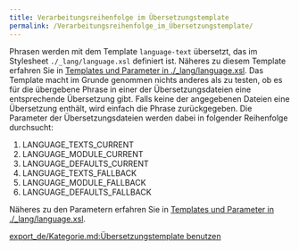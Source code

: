 ```yaml
---
title: Verarbeitungsreihenfolge im Übersetzungstemplate
permalink: /Verarbeitungsreihenfolge_im_Übersetzungstemplate/
---
```


Phrasen werden mit dem Template `language-text` übersetzt, das im Stylesheet `./_lang/language.xsl` definiert ist. Näheres zu diesem Template erfahren Sie in [Templates und Parameter in ./_lang/language.xsl](/Templates_und_Parameter_in_./_lang/language.xsl ). Das Template macht im Grunde genommen nichts anderes als zu testen, ob es für die übergebene Phrase in einer der Übersetzungsdateien eine entsprechende Übersetzung gibt. Falls keine der angegebenen Dateien eine Übersetzung enthält, wird einfach die Phrase zurückgegeben. Die Parameter der Übersetzungsdateien werden dabei in folgender Reihenfolge durchsucht:

1.  LANGUAGE_TEXTS_CURRENT
2.  LANGUAGE_MODULE_CURRENT
3.  LANGUAGE_DEFAULTS_CURRENT
4.  LANGUAGE_TEXTS_FALLBACK
5.  LANGUAGE_MODULE_FALLBACK
6.  LANGUAGE_DEFAULTS_FALLBACK

Näheres zu den Parametern erfahren Sie in [Templates und Parameter in ./_lang/language.xsl](/Templates_und_Parameter_in_./_lang/language.xsl ).

[export_de/Kategorie.md:Übersetzungstemplate benutzen](export_de/Kategorie.md:Übersetzungstemplate_benutzen )